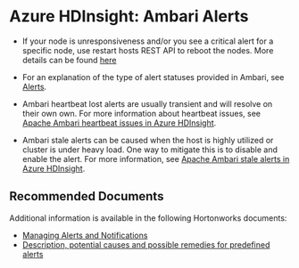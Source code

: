 <properties
    pageTitle="Ambari Alerts"
    description="Ambari Alerts"
    service="microsoft.hdinsight"
    resource="clusters"
    authors="mimig1"
    ms.author="mimig"
    displayOrder=""
    selfHelpType="Generic"
    supportTopicIds="32636446, 32636449, 32636457, 32636462, 32636468, 32636478, 32636493, 32636499"
    resourceTags=""
    productPesIds="15078"
    cloudEnvironments="public, Fairfax, usnat, ussec"
    articleId="hdinsight-ambari-alert"
	ownershipId="AzureData_HDInsight"
/>

# Azure HDInsight: Ambari Alerts

* If your node is unresponsiveness and/or you see a critical alert for a specific node, use restart hosts REST API to reboot the nodes. More details can be found [here](https://docs.microsoft.com/rest/api/hdinsight/virtualmachines/restarthosts)

* For an explanation of the type of alert statuses provided in Ambari, see [Alerts](https://docs.microsoft.com/azure/hdinsight/hdinsight-hadoop-manage-ambari#alerts).

* Ambari heartbeat lost alerts are usually transient and will resolve on their own own. For more information about heartbeat issues, see [Apache Ambari heartbeat issues in Azure HDInsight](https://docs.microsoft.com/azure/hdinsight/hadoop/apache-ambari-troubleshoot-heartbeat-issues).

* Ambari stale alerts can be caused when the host is highly utilized or cluster is under heavy load. One way to mitigate this is to disable and enable the alert. For more information, see [Apache Ambari stale alerts in Azure HDInsight](https://docs.microsoft.com/azure/hdinsight/hadoop/apache-ambari-troubleshoot-stale-alerts).

## **Recommended Documents**

Additional information is available in the following Hortonworks documents:

* [Managing Alerts and Notifications](https://docs.hortonworks.com/HDPDocuments/Ambari-2.7.3.0/managing-and-monitoring-ambari/content/amb_managing_alerts_and_notifications.html)
* [Description, potential causes and possible remedies for predefined alerts](https://docs.hortonworks.com/HDPDocuments/Ambari-2.7.3.0/managing-and-monitoring-ambari/content/amb_predefined_alerts.html)
